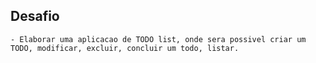 ## Desafio

    - Elaborar uma aplicacao de TODO list, onde sera possivel criar um TODO, modificar, excluir, concluir um todo, listar.